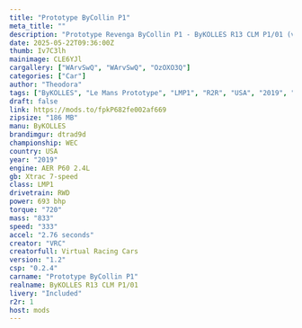 ```yaml
---
title: "Prototype ByCollin P1"
meta_title: ""
description: "Prototype Revenga ByCollin P1 - ByKOLLES R13 CLM P1/01 (vrc_pt_2019_bycollin) by VRC"
date: 2025-05-22T09:36:00Z
thumb: Iv7C3lh
mainimage: CLE6YJl
cargallery: ["WArvSwQ", "WArvSwQ", "OzOXO3Q"]
categories: ["Car"]
author: "Theodora"
tags: ["ByKOLLES", "Le Mans Prototype", "LMP1", "R2R", "USA", "2019", "VRC"]
draft: false
link: https://mods.to/fpkP682fe002af669
zipsize: "186 MB"
manu: ByKOLLES
brandimgur: dtrad9d
championship: WEC
country: USA
year: "2019"
engine: AER P60 2.4L
gb: Xtrac 7-speed
class: LMP1
drivetrain: RWD
power: 693 bhp 
torque: "720"
mass: "833"
speed: "333"
accel: "2.76 seconds"
creator: "VRC"
creatorfull: Virtual Racing Cars
version: "1.2"
csp: "0.2.4"
carname: "Prototype ByCollin P1"
realname: ByKOLLES R13 CLM P1/01
livery: "Included"
r2r: 1
host: mods
---
```

